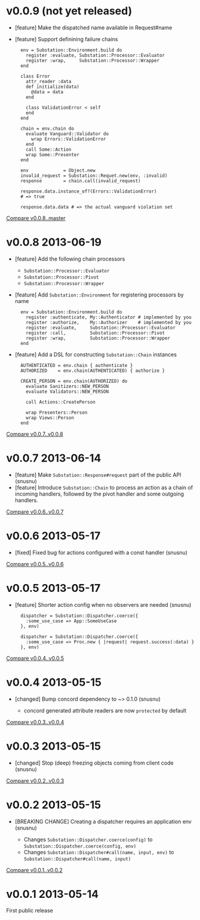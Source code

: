 # v0.0.9 (not yet released)

* [feature] Make the dispatched name available in Request#name
* [feature] Support definining failure chains

        env = Substation::Environment.build do
          register :evaluate, Substation::Processor::Evaluator
          register :wrap,     Substation::Processor::Wrapper
        end

        class Error
          attr_reader :data
          def initialize(data)
            @data = data
          end

          class ValidationError < self
          end
        end

        chain = env.chain do
          evaluate Vanguard::Validator do
            wrap Errors::ValidationError
          end
          call Some::Action
          wrap Some::Presenter
        end

        env             = Object.new
        invalid_request = Substation::Requet.new(env, :invalid)
        response        = chain.call(invalid_request)

        response.data.instance_of?(Errors::ValidationError)
        # => true

        response.data.data # => the actual vanguard violation set

[Compare v0.0.8..master](https://github.com/snusnu/substation/compare/v0.0.8...master)

# v0.0.8 2013-06-19

* [feature] Add the following chain processors
  * `Substation::Processor::Evaluator`
  * `Substation::Processor::Pivot`
  * `Substation::Processor::Wrapper`

* [feature] Add `Substation::Environment` for registering processors by name

        env = Substation::Environment.build do
          register :authenticate, My::Authenticator # implemented by you
          register :authorize,    My::Authorizer    # implemented by you
          register :evaluate,     Substation::Processor::Evaluator
          register :call,         Substation::Processor::Pivot
          register :wrap,         Substation::Processor::Wrapper
        end

* [feature] Add a DSL for constructing `Substation::Chain` instances

        AUTHENTICATED = env.chain { authenticate }
        AUTHORIZED    = env.chain(AUTHENTICATED) { authorize }

        CREATE_PERSON = env.chain(AUTHORIZED) do
          evaluate Sanitizers::NEW_PERSON
          evaluate Validators::NEW_PERSON

          call Actions::CreatePerson

          wrap Presenters::Person
          wrap Views::Person
        end

[Compare v0.0.7..v0.0.8](https://github.com/snusnu/substation/compare/v0.0.7...v0.0.8)

# v0.0.7 2013-06-14

* [feature] Make `Substation::Response#request` part of the public API (snusnu)
* [feature] Introduce `Substation::Chain` to process an action as a chain of
            incoming handlers, followed by the pivot handler and some outgoing
            handlers.

[Compare v0.0.6..v0.0.7](https://github.com/snusnu/substation/compare/v0.0.6...v0.0.7)

# v0.0.6 2013-05-17

* [fixed] Fixed bug for actions configured with a const handler (snusnu)

[Compare v0.0.5..v0.0.6](https://github.com/snusnu/substation/compare/v0.0.5...v0.0.6)

# v0.0.5 2013-05-17

* [feature] Shorter action config when no observers are needed (snusnu)

        dispatcher = Substation::Dispatcher.coerce({
          :some_use_case => App::SomeUseCase
        }, env)

        dispatcher = Substation::Dispatcher.coerce({
          :some_use_case => Proc.new { |request| request.success(:data) }
        }, env)

[Compare v0.0.4..v0.0.5](https://github.com/snusnu/substation/compare/v0.0.4...v0.0.5)

# v0.0.4 2013-05-15

* [changed] Bump concord dependency to ~> 0.1.0 (snusnu)

  * concord generated attribute readers are now `protected` by default

[Compare v0.0.3..v0.0.4](https://github.com/snusnu/substation/compare/v0.0.3...v0.0.4)

# v0.0.3 2013-05-15

* [changed] Stop (deep) freezing objects coming from client code (snusnu)

[Compare v0.0.2..v0.0.3](https://github.com/snusnu/substation/compare/v0.0.2...v0.0.3)

# v0.0.2 2013-05-15

* [BREAKING CHANGE] Creating a dispatcher requires an application env (snusnu)

  * Changes `Substation::Dispatcher.coerce(config)` to `Substation::Dispatcher.coerce(config, env)`
  * Changes `Substation::Dispatcher#call(name, input, env)` to `Substation::Dispatcher#call(name, input)`

[Compare v0.0.1..v0.0.2](https://github.com/snusnu/substation/compare/v0.0.1...v0.0.2)

# v0.0.1 2013-05-14

First public release
